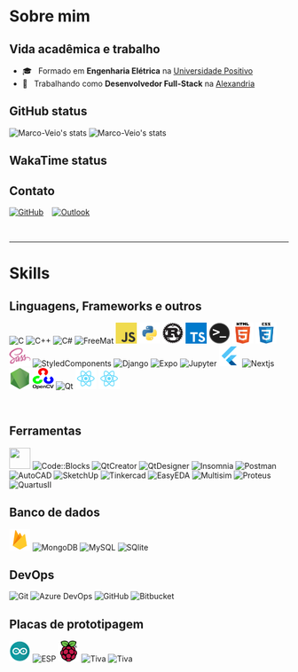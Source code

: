 # Sobre mim
## Vida acadêmica e trabalho
- 🎓 &nbsp; Formado em **Engenharia Elétrica** na <a href="https://www.up.edu.br/">Universidade Positivo</a>
- 💼 &nbsp; Trabalhando como **Desenvolvedor Full-Stack** na <a href="https://alexandria.solar/">Alexandria</a>

## GitHub status
![Marco-Veio's stats](https://github-readme-stats.vercel.app/api?username=marco-veio&show_icons=true&theme=tokyonight&cache_seconds=1800&hide_border=true&include_all_commits=true&count_private=true)
![Marco-Veio's stats](https://github-readme-stats.vercel.app/api/top-langs/?username=marco-veio&hide_border=true&layout=compact&langs_count=16&theme=tokyonight)

## WakaTime status
<!--START_SECTION:waka-->
<!--END_SECTION:waka-->

## Contato
[![GitHub](https://img.shields.io/github/followers/Marco-Veio?label=follow&style=social)](https://github.com/Marco-Veio)
&nbsp;&nbsp;
[![Outlook](https://img.shields.io/badge/Outlook-0078D4?style=flat-square&logo=microsoft-outlook&logoColor=white)](https://mail.google.com/mail/u/0/?fs=1&to=joao.alceu.rigon@gmail.com&tf=cm)
<!-- [![Outlook](https://img.shields.io/badge/Outlook-0078D4?style=flat-square&logo=microsoft-outlook&logoColor=white)](mailto:marco_a_thomaz@hotmail.com) -->

<br />

---

# Skills
## Linguagens, Frameworks e outros
<p align="left">
<img width="38" height="38" src="https://img.icons8.com/color/48/000000/c-programming.png" alt="C" />
<img width="38" height="38" src="https://img.icons8.com/color/48/000000/c-plus-plus-logo.png" alt="C++" />
<img width="38" height="38"src="https://img.icons8.com/color/48/000000/c-sharp-logo.png" alt="C#" />
<img width="38" height="38" src="https://upload.wikimedia.org/wikipedia/commons/5/51/FreeMat.png" alt="FreeMat" />
<img width="38" height="38" src="https://raw.githubusercontent.com/github/explore/80688e429a7d4ef2fca1e82350fe8e3517d3494d/topics/javascript/javascript.png" alt="Javascript"/>
<img width="38" height="38" src="https://raw.githubusercontent.com/github/explore/80688e429a7d4ef2fca1e82350fe8e3517d3494d/topics/python/python.png" alt="Python"/>
<img width="38" height="38" src="https://raw.githubusercontent.com/github/explore/80688e429a7d4ef2fca1e82350fe8e3517d3494d/topics/rust/rust.png" alt="Rust">
<img width="38" height="38" src="https://raw.githubusercontent.com/github/explore/80688e429a7d4ef2fca1e82350fe8e3517d3494d/topics/typescript/typescript.png" alt="Typescript"/>
<img width="38" height="38" src="https://raw.githubusercontent.com/github/explore/80688e429a7d4ef2fca1e82350fe8e3517d3494d/topics/terminal/terminal.png" alt="Terminal">
<img width="38" height="38" src="https://raw.githubusercontent.com/github/explore/80688e429a7d4ef2fca1e82350fe8e3517d3494d/topics/html/html.png" alt="HTML"/>
<img width="38" height="38" src="https://raw.githubusercontent.com/github/explore/80688e429a7d4ef2fca1e82350fe8e3517d3494d/topics/css/css.png" alt="CSS"/>
<img width="38" height="38" src="https://raw.githubusercontent.com/github/explore/80688e429a7d4ef2fca1e82350fe8e3517d3494d/topics/sass/sass.png" alt="Sass"/>
<img width="38" height="38" src="https://cdn.icon-icons.com/icons2/2107/PNG/512/file_type_styled_icon_130142.png" alt="StyledComponents"/>
<img width="38" height="38" src="https://cdn.icon-icons.com/icons2/2107/PNG/512/file_type_django_icon_130645.png" alt="Django"/>
<img width="38" height="38" src="https://cdn.icon-icons.com/icons2/2148/PNG/512/expo_icon_132404.png" alt="Expo"/>
<img width="38" height="38" src="https://jupyter.org/assets/main-logo.svg" alt="Jupyter"/>
<img width="38" height="38" src="https://raw.githubusercontent.com/github/explore/80688e429a7d4ef2fca1e82350fe8e3517d3494d/topics/flutter/flutter.png" alt="Flutter"/>
<img width="38" height="38" src="https://cdn.icon-icons.com/icons2/2148/PNG/512/nextjs_icon_132160.png" alt="Nextjs"/>
<img width="38" height="38" src="https://raw.githubusercontent.com/github/explore/80688e429a7d4ef2fca1e82350fe8e3517d3494d/topics/nodejs/nodejs.png" alt="Qt"/>
<img width="38" height="38" src="https://raw.githubusercontent.com/github/explore/80688e429a7d4ef2fca1e82350fe8e3517d3494d/topics/opencv/opencv.png" alt="OpenCV"/>
<img width="38" height="38" src="https://cdn.icon-icons.com/icons2/1381/PNG/512/qt_94938.png" alt="Qt"/>
<img width="38" height="38" src="https://raw.githubusercontent.com/github/explore/80688e429a7d4ef2fca1e82350fe8e3517d3494d/topics/react/react.png" alt="React"/>
<img width="38" height="38" src="https://raw.githubusercontent.com/github/explore/80688e429a7d4ef2fca1e82350fe8e3517d3494d/topics/react-native/react-native.png" alt="React Native"/>
</p>

<br/>

## Ferramentas
<p align="left">
<img width="38" height="38" src="https://cdn.icon-icons.com/icons2/2107/PNG/512/file_type_vscode_icon_130084.png">
<img width="38" height="38" src="https://www.codeblocks.org/images/logo160.png" alt="Code::Blocks">
<img width="38" height="38" src="https://cdn.icon-icons.com/icons2/159/PNG/256/qtproject_qtcreator_qt_22392.png" alt="QtCreator"/>
<img width="38" height="38" src="https://cdn.icon-icons.com/icons2/159/PNG/256/designer_qt4_qt_22418.png" alt="QtDesigner"/>
<img width="38" height="38" src="https://cdn.icon-icons.com/icons2/1381/PNG/512/insomnia_94603.png" alt="Insomnia"/>
<img width="38" height="38" src="https://cdn.icon-icons.com/icons2/3053/PNG/512/postman_alt_macos_bigsur_icon_189814.png" alt="Postman">
<img width="38" height="38" src="https://img.icons8.com/fluency/48/000000/autocad.png" alt="AutoCAD">
<img width="38" height="38" src="https://cdn.icon-icons.com/icons2/195/PNG/256/Google_Sketchup_23504.png" alt="SketchUp">
<img width="80" height="38" src="https://editor.tinkercad.com/assets_1aucsp/js/tinkercad-frontend/assets/images/tinkercad-lockup-color.svg" alt="Tinkercad">
<img width="38" height="38" src="https://pbs.twimg.com/profile_images/1128512412536020992/mzyCrj_h.png" alt="EasyEDA">
<img width="38" height="38" src="https://ni.scene7.com/is/image/ni/Multisim_BG?$ni-icon-pm$" alt="Multisim">
<img width="38" height="38" src="https://upload.wikimedia.org/wikipedia/en/5/5a/Proteus_Design_Suite_Atom_Logo.png" alt="Proteus">
<img width="38" height="38" src="https://lh3.googleusercontent.com/proxy/eloBpHCZCHkUl0aFC0fDZRudrW6f3zhZdCBqLYcVTEFXZsnpJXMXpFGznvLJDo1Au3IH4-djoEwgSrIYNOGW4KILaGasZwnQmHCY" alt="QuartusII"/>
</p>

## Banco de dados
<p align="left">
<img width="38" height="38" src="https://raw.githubusercontent.com/github/explore/80688e429a7d4ef2fca1e82350fe8e3517d3494d/topics/firebase/firebase.png" alt="Firebase"/>
<img width="38" height="38" src="https://cdn.icon-icons.com/icons2/2415/PNG/512/mongodb_original_logo_icon_146424.png" alt="MongoDB"/>
<img width="38" height="38" src="https://cdn.icon-icons.com/icons2/2415/PNG/512/mysql_original_logo_icon_146416.png" alt="MySQL"/>
<img width="38" height="38" src="https://cdn.icon-icons.com/icons2/2107/PNG/512/file_type_sqlite_icon_130153.png" alt="SQlite"/>
</p>

## DevOps
<p align="left">
<img width="38" height="38" src="https://cdn.icon-icons.com/icons2/2107/PNG/512/file_type_git_icon_130581.png" alt="Git"/>
<img width="38" height="38" src="https://cdn.iconscout.com/icon/free/png-256/azure-devops-3521296-2944715.png" alt="Azure DevOps" />
<img width="38" height="38" src="https://cdn.icon-icons.com/icons2/936/PNG/512/github-logo_icon-icons.com_73546.png" alt="GitHub"/>
<img width="38" height="38" src="https://cdn.iconscout.com/icon/free/png-256/bitbucket-3521305-2944724.png" alt="Bitbucket"/>
</p>

## Placas de prototipagem
<p align="left">
<img width="38" height="38" src="https://raw.githubusercontent.com/github/explore/80688e429a7d4ef2fca1e82350fe8e3517d3494d/topics/arduino/arduino.png" alt="Arduino"/>
<img width="38" height="38"src="https://cdn.icon-icons.com/icons2/2108/PNG/512/espressif_icon_130944.png" alt="ESP">
<img width="38" height="38" src="https://raw.githubusercontent.com/github/explore/80688e429a7d4ef2fca1e82350fe8e3517d3494d/topics/raspberry-pi/raspberry-pi.png" alt="Raspberry"/>
<img width="38" height="38" src="https://cdn.icon-icons.com/icons2/41/PNG/128/texasinstrumentscpu_hardware_7156.png" alt="Tiva"/>
<img width="80" height="38" src="https://upload.wikimedia.org/wikipedia/commons/thumb/5/52/Altera_logo.svg/1280px-Altera_logo.svg.png" alt="Tiva"/>
</p>

